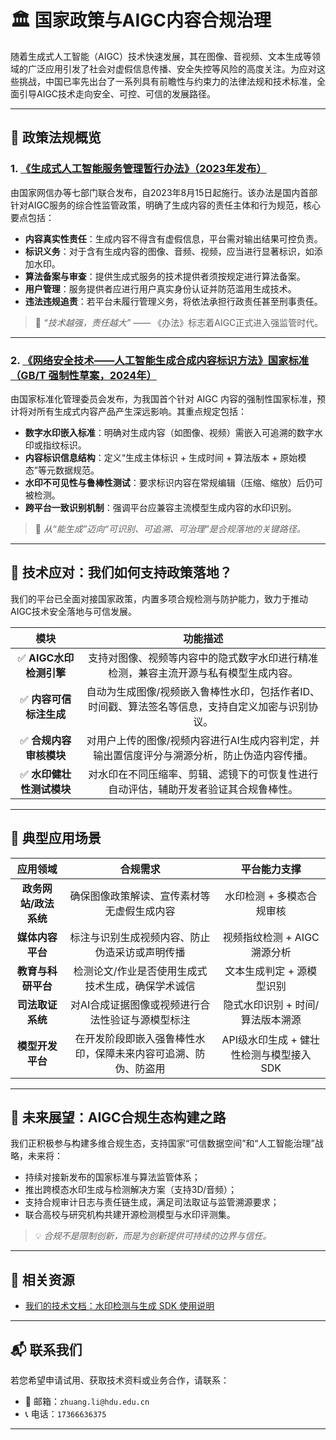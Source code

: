 # 🏛️ 国家政策与AIGC内容合规治理  

随着生成式人工智能（AIGC）技术快速发展，其在图像、音视频、文本生成等领域的广泛应用引发了社会对虚假信息传播、安全失控等风险的高度关注。为应对这些挑战，中国已率先出台了一系列具有前瞻性与约束力的法律法规和技术标准，全面引导AIGC技术走向安全、可控、可信的发展路径。

---

## 📜 政策法规概览

### 1. [《生成式人工智能服务管理暂行办法》（2023年发布）](http://www.cac.gov.cn/2023-07/13/c_1690898327029107.htm)  
由国家网信办等七部门联合发布，自2023年8月15日起施行。该办法是国内首部针对AIGC服务的综合性监管政策，明确了生成内容的责任主体和行为规范，核心要点包括：

- **内容真实性责任**：生成内容不得含有虚假信息，平台需对输出结果可控负责。
- **标识义务**：对于含有生成内容的图像、音频、视频，应当进行显著标识，如添加水印。
- **算法备案与审查**：提供生成式服务的技术提供者须按规定进行算法备案。
- **用户管理**：服务提供者应进行用户真实身份认证并防范滥用生成技术。
- **违法违规追责**：若平台未履行管理义务，将依法承担行政责任甚至刑事责任。

> 📌 *“技术越强，责任越大”* —— 《办法》标志着AIGC正式进入强监管时代。

---

### 2. [《网络安全技术——人工智能生成合成内容标识方法》国家标准（GB/T 强制性草案，2024年）](https://std.samr.gov.cn/gb/search/gbDetailed?id=301E0388CB75788DE06397BE0A0AE1B4)  

由国家标准化管理委员会发布，为我国首个针对 AIGC 内容的强制性国家标准，预计将对所有生成式内容产品产生深远影响。其重点规定包括：

- **数字水印嵌入标准**：明确对生成内容（如图像、视频）需嵌入可追溯的数字水印或指纹标识。
- **内容标识信息结构**：定义“生成主体标识 + 生成时间 + 算法版本 + 原始模态”等元数据规范。
- **水印不可见性与鲁棒性测试**：要求标识内容在常规编辑（压缩、缩放）后仍可被检测。
- **跨平台一致识别机制**：强调平台应兼容主流模型生成内容的水印识别。

> 🧩 *从“能生成”迈向“可识别、可追溯、可治理”是合规落地的关键路径。*

---

## 🧠 技术应对：我们如何支持政策落地？

我们的平台已全面对接国家政策，内置多项合规检测与防护能力，致力于推动AIGC技术安全落地与可信发展。

| 模块                     | 功能描述                                          |                                               
|:------------------------:|:----------------------------------------------------------------------------------------------:|
| ✅ **AIGC水印检测引擎**   | 支持对图像、视频等内容中的隐式数字水印进行精准检测，兼容主流开源与私有模型生成内容。                        |
| ✅ **内容可信标注生成**   | 自动为生成图像/视频嵌入鲁棒性水印，包括作者ID、时间戳、算法签名等信息，支持自定义加密与识别协议。                   |
| ✅ **合规内容审核模块**   | 对用户上传的图像/视频内容进行AI生成内容判定，并输出置信度评分与溯源分析，防止伪造内容传播。                     |
| ✅ **水印健壮性测试模块** | 对水印在不同压缩率、剪辑、滤镜下的可恢复性进行自动评估，辅助开发者验证其合规鲁棒性。                    |

---

## 🧩 典型应用场景

| 应用领域             | 合规需求                                                           | 平台能力支撑                                                  |
|:----------------------:|:--------------------------------------------------------------------:|:---------------------------------------------------------------:|
| **政务网站/政法系统** | 确保图像政策解读、宣传素材等无虚假生成内容                       | 水印检测 + 多模态合规审核                                    |
| **媒体内容平台**     | 标注与识别生成视频内容、防止伪造采访或声明传播                   | 视频指纹检测 + AIGC溯源分析                                  |
| **教育与科研平台**   | 检测论文/作业是否使用生成式技术生成，确保学术诚信                 | 文本生成判定 + 源模型识别                                    |
| **司法取证系统**     | 对AI合成证据图像或视频进行合法性验证与源模型标注                 | 隐式水印识别 + 时间/算法版本溯源                             |
| **模型开发平台**     | 在开发阶段即嵌入强鲁棒性水印，保障未来内容可追溯、防伪、防盗用     | API级水印生成 + 健壮性检测与模型接入 SDK                     |

---

## 🧭 未来展望：AIGC合规生态构建之路

我们正积极参与构建多维合规生态，支持国家“可信数据空间”和“人工智能治理”战略，未来将：

- 持续对接新发布的国家标准与算法监管体系；
- 推出跨模态水印生成与检测解决方案（支持3D/音频）；
- 支持合规审计日志与责任链生成，满足司法取证与监管溯源要求；
- 联合高校与研究机构共建开源检测模型与水印评测集。

> 💡 *合规不是限制创新，而是为创新提供可持续的边界与信任。*

---

## 📎 相关资源

- [我们的技术文档：水印检测与生成 SDK 使用说明](./docs/sdk/watermark.md)

---

## 📬 联系我们

若您希望申请试用、获取技术资料或业务合作，请联系：

- 📧 邮箱：`zhuang.li@hdu.edu.cn`   
- 📞 电话：`17366636375`

---
